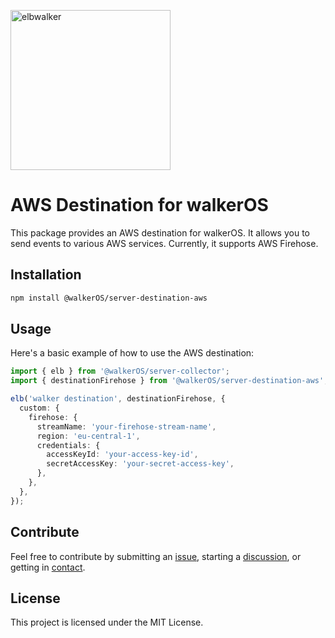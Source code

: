 <p align="left">
  <a href="https://elbwalker.com">
    <img title="elbwalker" src='https://www.elbwalker.com/img/elbwalker_logo.png' width="256px"/>
  </a>
</p>

# AWS Destination for walkerOS

This package provides an AWS destination for walkerOS. It allows you to send
events to various AWS services. Currently, it supports AWS Firehose.

## Installation

```sh
npm install @walkerOS/server-destination-aws
```

## Usage

Here's a basic example of how to use the AWS destination:

```typescript
import { elb } from '@walkerOS/server-collector';
import { destinationFirehose } from '@walkerOS/server-destination-aws';

elb('walker destination', destinationFirehose, {
  custom: {
    firehose: {
      streamName: 'your-firehose-stream-name',
      region: 'eu-central-1',
      credentials: {
        accessKeyId: 'your-access-key-id',
        secretAccessKey: 'your-secret-access-key',
      },
    },
  },
});
```

## Contribute

Feel free to contribute by submitting an
[issue](https://github.com/elbwalker/walkerOS/issues), starting a
[discussion](https://github.com/elbwalker/walkerOS/discussions), or getting in
[contact](https://calendly.com/elb-alexander/30min).

## License

This project is licensed under the MIT License.
